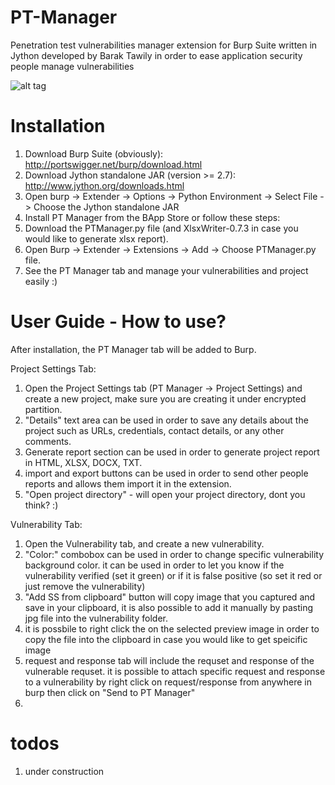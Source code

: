 # PT-Manager
Penetration test vulnerabilities manager extension for Burp Suite written in Jython developed by Barak Tawily in order to ease application security people manage vulnerabilities


![alt tag](imgURL)
# Installation 
1.	Download Burp Suite (obviously): http://portswigger.net/burp/download.html
2.	Download Jython standalone JAR (version >= 2.7): http://www.jython.org/downloads.html
3.	Open burp -> Extender -> Options -> Python Environment -> Select File -> Choose the Jython standalone JAR
4.	Install PT Manager from the BApp Store or follow these steps:
5.	Download the PTManager.py file (and XlsxWriter-0.7.3 in case you would like to generate xlsx report).
6.	Open Burp -> Extender -> Extensions -> Add -> Choose PTManager.py file.
7.	See the PT Manager tab and manage your vulnerabilities and project easily :)

# User Guide - How to use?
After installation, the PT Manager tab will be added to Burp.

Project Settings Tab:

1.	Open the Project Settings tab (PT Manager -> Project Settings) and create a new project, make sure you are creating it under encrypted partition.
2.	"Details" text area can be used in order to save any details about the project such as URLs, credentials, contact details, or any other comments.
3.	Generate report section can be used in order to generate project report in HTML, XLSX, DOCX, TXT.
4.	import and export buttons can be used in order to send other people reports and allows them import it in the extension.
5.	"Open project directory" - will open your project directory, dont you think? :)


Vulnerability Tab:

1. Open the Vulnerability tab, and create a new vulnerability.
2. "Color:" combobox can be used in order to change specific vulnerability background color. it can be used in order to let you know if the vulnerability verified (set it green) or if it is false positive (so set it red or just remove the vulnerability)
3. "Add SS from clipboard" button will copy image that you captured and save in your clipboard, it is also possible to add it manually by pasting jpg file into the vulnerability folder.
4. it is possbile to right click the on the selected preview image in order to copy the file into the clipboard in case you would like to get speicific image
5. request and response tab will include the requset and response of the vulnerable requset. it is possible to attach specific request and response to a vulnerability by right click on request/response from anywhere in burp then click on "Send to PT Manager" 
6. 
# todos
1. under construction
